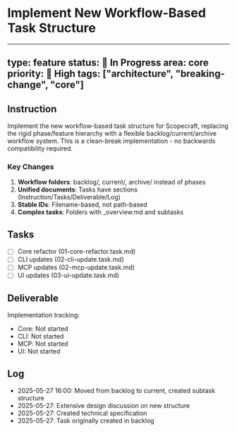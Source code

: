 # Implement New Workflow-Based Task Structure

---
type: feature
status: 🔵 In Progress
area: core
priority: 🔼 High
tags: ["architecture", "breaking-change", "core"]
---

## Instruction

Implement the new workflow-based task structure for Scopecraft, replacing the rigid phase/feature hierarchy with a flexible backlog/current/archive workflow system. This is a clean-break implementation - no backwards compatibility required.

### Key Changes
1. **Workflow folders**: backlog/, current/, archive/ instead of phases
2. **Unified documents**: Tasks have sections (Instruction/Tasks/Deliverable/Log)
3. **Stable IDs**: Filename-based, not path-based
4. **Complex tasks**: Folders with _overview.md and subtasks

## Tasks

- [ ] Core refactor (01-core-refactor.task.md)
- [ ] CLI updates (02-cli-update.task.md)
- [ ] MCP updates (02-mcp-update.task.md)
- [ ] UI updates (03-ui-update.task.md)

## Deliverable

Implementation tracking:
- Core: Not started
- CLI: Not started
- MCP: Not started
- UI: Not started

## Log

- 2025-05-27 16:00: Moved from backlog to current, created subtask structure
- 2025-05-27: Extensive design discussion on new structure
- 2025-05-27: Created technical specification
- 2025-05-27: Task originally created in backlog